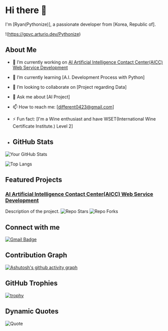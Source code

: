 # Hi there 👋

I'm [Ryan(Pythonize)], a passionate developer from [Korea, Republic of].

!(https://gpvc.arturio.dev/Pythonize)

## About Me

- 🔭 I’m currently working on [AI Artificial Intelligence Contact Center(AICC) Web Service Development]((https://www.codelabit.co.kr/))
- 🌱 I’m currently learning [A.I. Development Process with Python]
- 👯 I’m looking to collaborate on [Project regarding Data]
- 💬 Ask me about [AI Project]
- 📫 How to reach me: [different0423@gmail.com]
- ⚡ Fun fact: [I'm a Wine enthusiast and have WSET(International Wine Certificate Institute.) Level 2]

- ## GitHub Stats

![Your GitHub Stats](https://github-readme-stats.vercel.app/api?username=Pythonize&show_icons=true&theme=radical)

![Top Langs](https://github-readme-stats.vercel.app/api/top-langs/?username=Pythonize&layout=compact&theme=radical)

## Featured Projects

### [AI Artificial Intelligence Contact Center(AICC) Web Service Development](https://www.codelabit.co.kr/)
Description of the project. ![Repo Stars](https://img.shields.io/github/stars/Pythonize/repo-name?style=social) ![Repo Forks](https://img.shields.io/github/forks/Pythonize/repo-name?style=social)

## Connect with me

[![Gmail Badge](https://img.shields.io/badge/different0423@gmail.com-c14438?style=flat&logo=Gmail&logoColor=white&link=mailto:different0423@gmail.com)](mailto:different0423@gmail.com)

## Contribution Graph

[![Ashutosh's github activity graph](https://github-readme-activity-graph.cyclic.app/graph?username=Pythonize&theme=react-dark)](https://github.com/ashutosh00710/github-readme-activity-graph)

## GitHub Trophies

[![trophy](https://github-profile-trophy.vercel.app/?username=Pythonize&theme=onedark)](https://github.com/ryo-ma/github-profile-trophy)

## Dynamic Quotes

![Quote](https://quotes-github-readme.vercel.app/api?type=horizontal&theme=radical)
